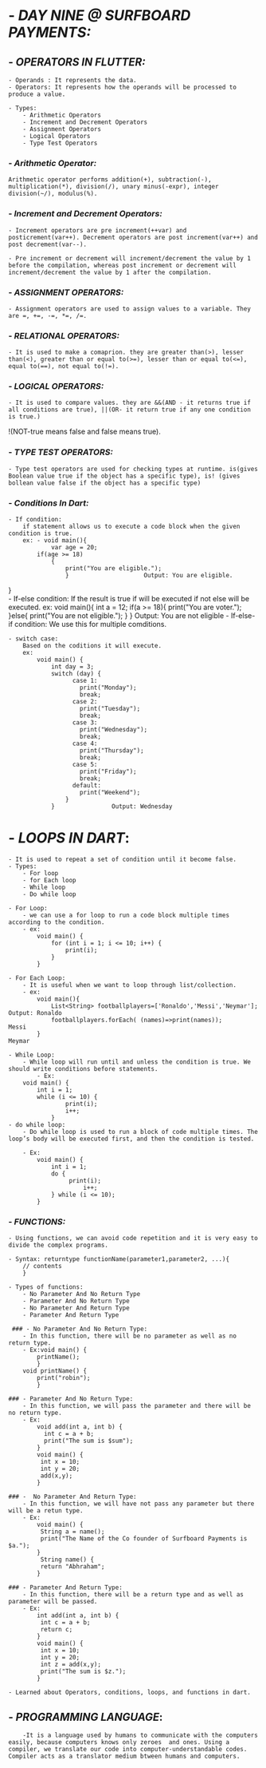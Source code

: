 # - ___DAY NINE @ SURFBOARD PAYMENTS:___


## - ___OPERATORS IN FLUTTER:___
	
	- Operands : It represents the data.
	- Operators: It represents how the operands will be processed to produce a value.

	- Types:
		- Arithmetic Operators
		- Increment and Decrement Operators
		- Assignment Operators
		- Logical Operators
		- Type Test Operators

### - ___Arithmetic Operator:___

	Arithmetic operator performs addition(+), subtraction(-), multiplication(*), division(/), unary minus(-expr), integer division(~/), modulus(%). 

### - ___Increment and Decrement Operators:___

	- Increment operators are pre increment(++var) and posticrement(var++). Decrement operators are post increment(var++) and post decrement(var--).  

	- Pre increment or decrement will increment/decrement the value by 1 before the compilation, whereas post increment or decrement will increment/decrement the value by 1 after the compilation.

### - ___ASSIGNMENT OPERATORS:___

	- Assignment operators are used to assign values to a variable. They are =, +=, -=, *=, /=.

### - ___RELATIONAL OPERATORS:___

	- It is used to make a comaprion. they are greater than(>), lesser than(<), greater than or equal to(>=), lesser than or equal to(<=), equal to(==), not equal to(!=).

### - ___LOGICAL OPERATORS:___
	
	- It is used to compare values. they are &&(AND - it returns true if all conditions are true), ||(OR- it return true if any one condition is true.)
!(NOT-true means false and false means true).

### - ___TYPE TEST OPERATORS:___
	
	- Type test operators are used for checking types at runtime. is(gives Boolean value true if the object has a specific type), is! (gives bollean value false if the object has a specific type)

### - ___Conditions In Dart:___

	- If condition:
		if statement allows us to execute a code block when the given condition is true. 
		ex: - void main(){
    			var age = 20;
			if(age >= 18)
				{
      				print("You are eligible.");
    				}                     Output: You are eligible.
			
}	
	- If-else condition:
		If the result is true if will be executed if not else will be executed.
		ex:
			void main(){
        		int a = 12;
        		if(a >= 18){
            			print("You are voter.");
        		}else{
           			 print("You are not eligible.");
       			 }
			}                          Output: You are not eligible
	- If-else-if condition:
		We use this for multiple comditions.
		
	- switch case:
		Based on the coditions it will execute.
		ex:
			void main() {
  				int day = 3;
				switch (day) {
    				  case 1:
      					print("Monday");
      					break;
    				  case 2:
      					print("Tuesday");
      					break;
    				  case 3:
      					print("Wednesday");
      					break;
    				  case 4:
      					print("Thursday");
     					break;
    				  case 5:
      					print("Friday");
      					break;
    				  default:
      					print("Weekend");
  					}
				}                Output: Wednesday

# - ___LOOPS IN DART___:

	- It is used to repeat a set of condition until it become false.
	- Types:
		- For loop
		- for Each loop
		- While loop
		- Do while loop

    - For Loop:
		- we can use a for loop to run a code block multiple times according to the condition.
		- ex:
			void main() {
				for (int i = 1; i <= 10; i++) {
    				print(i);
  				}
			}                                                  

	- For Each Loop:
		- It is useful when we want to loop through list/collection.
		- ex:
			void main(){
 				List<String> footballplayers=['Ronaldo','Messi','Neymar'];             Output: Ronaldo
  				footballplayers.forEach( (names)=>print(names));                               Messi
			}                                                                                      Meymar  
	
	- While Loop:
		- While loop will run until and unless the condition is true. We should write conditions before statements.
	        - Ex:
		void main() {
  			int i = 1;
  			while (i <= 10) {
    				print(i);
    				i++;
  				}
	- do while loop:
		- Do while loop is used to run a block of code multiple times. The loop’s body will be executed first, and then the condition is tested.

		- Ex:
			void main() {
  				int i = 1;
  				do {
   				     print(i);
    				     i++;
  				} while (i <= 10);
			}

### - ___FUNCTIONS:___

	- Using functions, we can avoid code repetition and it is very easy to divide the complex programs.

	- Syntax: returntype functionName(parameter1,parameter2, ...){
  		// contents
		}

	- Types of functions:
		- No Parameter And No Return Type
		- Parameter And No Return Type
		- No Parameter And Return Type
		- Parameter And Return Type

	 ### - No Parameter And No Return Type:
		- In this function, there will be no parameter as well as no return type.
		- Ex:void main() {
  			printName();
			}
		void printName() {
  			print("robin");
			}

	### - Parameter And No Return Type:
		- In this function, we will pass the parameter and there will be no return type.
		- Ex: 
			void add(int a, int b) {
  			  int c = a + b;
  			  print("The sum is $sum");
			}
			void main() {
 			 int x = 10;
 			 int y = 20;
			 add(x,y);
			}

	### -  No Parameter And Return Type:
		- In this function, we will have not pass any parameter but there will be a retun type.
		- Ex:
			void main() {
  			 String a = name();
  			 print("The Name of the Co founder of Surfboard Payments is $a.");
			}
			 String name() {
  			 return "Abhraham";
			}

	### - Parameter And Return Type:
		- In this function, there will be a return type and as well as parameter will be passed.
		- Ex:
			int add(int a, int b) {
  			 int c = a + b;
  			 return c;
			}
			void main() {
  			 int x = 10;
  			 int y = 20;
			 int z = add(x,y);
  			 print("The sum is $z.");
			}

	- Learned about Operators, conditions, loops, and functions in dart.

	

## - ___PROGRAMMING LANGUAGE___:
		
        -It is a language used by humans to communicate with the computers easily, because computers knows only zeroes  and ones. Using a compiler, we translate our code into computer-understandable codes. Compiler acts as a translator medium btween humans and computers.

	

	


		
	

